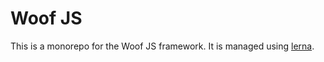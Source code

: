# Woof JS

This is a monorepo for the Woof JS framework. It is managed using [lerna](https://lerna.js.org/).

